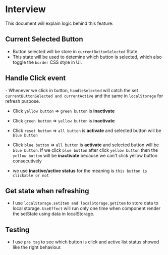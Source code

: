 # Interview

This document will explain logic behind this feature:

## Current Selected Button

- Button selected will be store in `currentButtonSelected` State.
- This state will be used to detemine which button is selected, which also toggle the `border` CSS style in UI.

## Handle Click event

\- Whenever we click in button, `handleSelected` will catch the set `currentButtonSelected and currentActive` and the same in `localStorage` for refresh purpose.

- Click `yellow button` => `green button` is **inactivate**
- Click `green button` => `yellow button` is **inactivate**
- Click `reset button` => `all button` is **activate** and selected button will be `blue button`
- Click `blue button` => `all button` is **activate** and selected button will be `blue button`.
If we click `blue button` after click `yellow button` then the `yellow button` will be **inactivate** because we can't click yellow button consecutively

- we use **inactive/active status** for the meaning is `this button is clickable or not`

## Get state when refreshing

- I use `localStorage.setItem and localStorage.getItem` to store data to local storage. `UseEffect` will run only one time when component render the setState using data in localStorage.

## Testing

- I use `pre tag` to see which button is click and active list status showed like the right behaviour.
